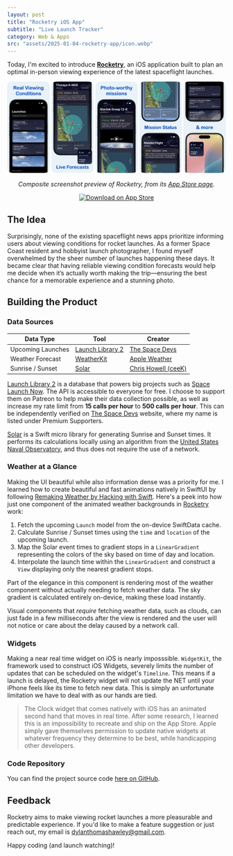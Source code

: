 ```yaml
---
layout: post
title: "Rocketry iOS App"
subtitle: "Live Launch Tracker"
category: Web & Apps
src: "assets/2025-01-04-rocketry-app/icon.webp"
---
```


[rocketry]: https://rocketry.app/
[appstore]: https://apps.apple.com/us/app/rocketry-live-launch-tracker/id6738462173

Today, I'm excited to introduce [**Rocketry**](rocketry), an iOS application built to plan an optimal in-person viewing experience of the latest spaceflight launches.

![Composite Screenshot Group Preview of Rocketry](https://raw.githubusercontent.com/dylanhawley/RocketryWebsite/refs/heads/main/public/Rocketry-Screenshot-Group-All.webp)
*<p align="center">Composite screenshot preview of Rocketry, from its [App Store page][appstore].</p>*

<div align="center">
<a href="https://apps.apple.com/us/app/rocketry-live-launch-tracker/id6738462173">
  <img
    src="https://rocketry.app/Download_on_the_App_Store_Badge_US-UK_RGB_wht_092917.svg"
    alt="Download on App Store"
    width="200"
    height="60"
  />
</a>
</div>

## The Idea

Surprisingly, none of the existing spaceflight news apps prioritize informing users about viewing conditions for rocket launches. As a former Space Coast resident and hobbyist launch photographer, I found myself overwhelmed by the sheer number of launches happening these days. It became clear that having reliable viewing condition forecasts would help me decide when it’s actually worth making the trip—ensuring the best chance for a memorable experience and a stunning photo.

## Building the Product

### Data Sources

[ll2]: https://thespacedevs.com/llapi/
[tsd]: https://thespacedevs.com/supportus/
[wk]: https://developer.apple.com/weatherkit/
[wk-src]: https://developer.apple.com/weatherkit/data-source-attribution/
[sln]: https://spacelaunchnow.me/
[solar]: https://github.com/ceeK/Solar/tree/master/
[ceek]: https://github.com/ceeK

|Data Type|Tool|Creator|
|----|-----|-----|
|Upcoming Launches|[Launch Library 2][ll2]|[The Space Devs][tsd]|
|Weather Forecast|[WeatherKit][wk]|[Apple Weather][wk-src]|
|Sunrise / Sunset|[Solar][solar]|[Chris Howell (ceeK)][ceek]

[Launch Library 2][ll2] is a database that powers big projects such as [Space Launch Now][sln]. The API is accessible to everyone for free. I choose to support them on Patreon to help make their data collection possible, as well as increase my rate limit from **15 calls per hour** to **500 calls per hour**. This can be independently verified on [The Space Devs][tsd] website, where my name is listed under Premium Supporters.

[Solar][solar] is a Swift micro library for generating Sunrise and Sunset times. It performs its calculations locally using an algorithm from the [United States Naval Observatory](http://edwilliams.org/sunrise_sunset_algorithm.htm), and thus does not require the use of a network.

### Weather at a Glance

[hws]: https://www.hackingwithswift.com/plus/remaking-weather

Making the UI beautiful while also information dense was a priority for me. I learned how to create beautiful and fast animations natively in SwiftUI by following [Remaking Weather by Hacking with Swift][hws]. Here's a peek into how just one component of the animated weather backgrounds in [Rocketry][rocketry] work:

1. Fetch the upcoming `Launch` model from the on-device SwiftData cache.
2. Calculate Sunrise / Sunset times using the `time` and `location` of the upcoming launch.
3. Map the Solar event times to gradient stops in a `LinearGradient` representing the colors of the sky based on time of day and location.
4. Interpolate the launch time within the `LinearGradient` and construct a `View` displaying only the nearest gradient stops.

Part of the elegance in this component is rendering most of the weather component without actually needing to fetch weather data. The sky gradient is calculated entirely on-device, making these load instantly. 

Visual components that *require* fetching weather data, such as clouds, can just fade in a few milliseconds after the view is rendered and the user will not notice or care about the delay caused by a network call.

### Widgets

Making a near real time widget on iOS is nearly imposssible. `WidgetKit`, the framework used to construct iOS Widgets, severely limits the number of updates that can be scheduled on the widget's `Timeline`. This means if a launch is delayed, the Rocketry widget will not update the NET until your iPhone feels like its time to fetch new data. This is simply an unfortunate limitation we have to deal with as our hands are tied.

> The Clock widget that comes natively with iOS has an animated second hand that moves in real time. After some research, I learned this is an impossibility to recreate and ship on the App Store. Apple simply gave themselves permission to update native widgets at whatever frequency they determine to be best, while handicapping other developers.

### Code Repository

You can find the project source code [here on GitHub](https://github.com/dylanhawley/Rocketry).

## Feedback

Rocketry aims to make viewing rocket launches a more pleasurable and predictable experience. If you'd like to make a feature suggestion or just reach out, my email is [dylanthomashawley@gmail.com](mailto:dylanthomashawley@gmail.com).

Happy coding (and launch watching)! 